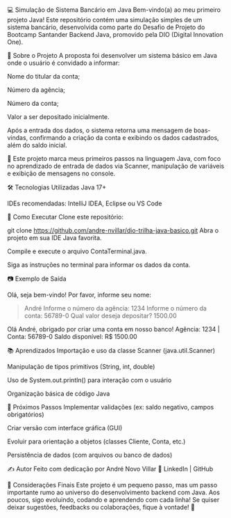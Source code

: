 💻 Simulação de Sistema Bancário em Java
Bem-vindo(a) ao meu primeiro projeto Java! Este repositório contém uma simulação simples de um sistema bancário, desenvolvida como parte do Desafio de Projeto do Bootcamp Santander Backend Java, promovido pela DIO (Digital Innovation One).

🧠 Sobre o Projeto
A proposta foi desenvolver um sistema básico em Java onde o usuário é convidado a informar:

Nome do titular da conta;

Número da agência;

Número da conta;

Valor a ser depositado inicialmente.

Após a entrada dos dados, o sistema retorna uma mensagem de boas-vindas, confirmando a criação da conta e exibindo os dados cadastrados, além do saldo inicial.

📌 Este projeto marca meus primeiros passos na linguagem Java, com foco no aprendizado de entrada de dados via Scanner, manipulação de variáveis e exibição de mensagens no console.

🛠️ Tecnologias Utilizadas
Java 17+

IDEs recomendadas: IntelliJ IDEA, Eclipse ou VS Code

🚀 Como Executar
Clone este repositório:

git clone https://github.com/andre-nvillar/dio-trilha-java-basico.git
Abra o projeto em sua IDE Java favorita.

Compile e execute o arquivo ContaTerminal.java.

Siga as instruções no terminal para informar os dados da conta.

📷 Exemplo de Saída

Olá, seja bem-vindo!
Por favor, informe seu nome:
> André
Informe o número da agência:
> 1234
Informe o número da conta:
> 56789-0
Qual valor deseja depositar?
> 1500.00

Olá André, obrigado por criar uma conta em nosso banco!
Agência: 1234 | Conta: 56789-0
Saldo disponível: R$ 1500.00

📚 Aprendizados
Importação e uso da classe Scanner (java.util.Scanner)

Manipulação de tipos primitivos (String, int, double)

Uso de System.out.println() para interação com o usuário

Organização básica de código Java

🎯 Próximos Passos
Implementar validações (ex: saldo negativo, campos obrigatórios)

Criar versão com interface gráfica (GUI)

Evoluir para orientação a objetos (classes Cliente, Conta, etc.)

Persistência de dados (com arquivos ou banco de dados)

✍️ Autor
Feito com dedicação por André Novo Villar 🚀
LinkedIn | GitHub

🏁 Considerações Finais
Este projeto é um pequeno passo, mas um passo importante rumo ao universo do desenvolvimento backend com Java.
Aos poucos, sigo evoluindo, codando e aprendendo com cada linha!
Se quiser deixar sugestões, feedbacks ou colaborações, fique à vontade! 🤝
